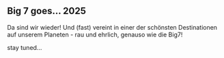 ## Big 7 goes... 2025



Da sind wir wieder! Und (fast) vereint in einer der schönsten Destinationen auf unserem Planeten - rau und ehrlich, genauso wie die Big7!

stay tuned...

